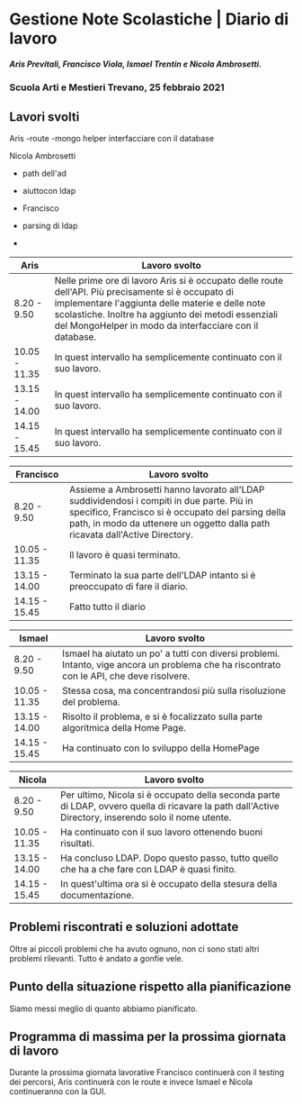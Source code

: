 # Gestione Note Scolastiche | Diario di lavoro
##### Aris Previtali, Francisco Viola, Ismael Trentin e Nicola Ambrosetti.
### Scuola Arti e Mestieri Trevano, 25 febbraio 2021

## Lavori svolti
Aris
-route
-mongo helper
  interfacciare con il database

Nicola Ambrosetti
- path dell'ad
- aiuttocon ldap

- Francisco
- parsing di ldap
- 
|Aris        |Lavoro svolto                 |
|-----------------------------|-------------------------------|
|8.20 - 9.50  |Nelle prime ore di lavoro Aris si è occupato delle route dell'API. Più precisamente si è occupato di implementare l'aggiunta delle materie e delle note scolastiche. Inoltre ha aggiunto dei metodi essenziali del MongoHelper in modo da interfacciare con il database.|
|10.05 - 11.35|In quest intervallo ha semplicemente continuato con il suo lavoro.|
|13.15 - 14.00|In quest intervallo ha semplicemente continuato con il suo lavoro.|
|14.15 - 15.45|In quest intervallo ha semplicemente continuato con il suo lavoro.|


|Francisco        |Lavoro svolto                 |
|-----------------------------|------------------------------|
|8.20 - 9.50  |Assieme a Ambrosetti hanno lavorato all'LDAP suddividendosi i compiti in due parte. Più in specifico, Francisco si è occupato del parsing della path, in modo da uttenere un oggetto dalla path ricavata dall'Active Directory.|
|10.05 - 11.35|Il lavoro è quasi terminato.|
|13.15 - 14.00|Terminato la sua parte dell'LDAP intanto si è preoccupato di fare il diario.|
|14.15 - 15.45|Fatto tutto il diario|

|Ismael        |Lavoro svolto                 |
|-----------------------------|------------------------------|
|8.20 - 9.50  |Ismael ha aiutato un po' a tutti con diversi problemi. Intanto, vige ancora un problema che ha riscontrato con le API, che deve risolvere.
|10.05 - 11.35|Stessa cosa, ma concentrandosi più sulla risoluzione del problema.|
|13.15 - 14.00|Risolto il problema, e si è focalizzato sulla parte algoritmica della Home Page.|
|14.15 - 15.45|Ha continuato con lo sviluppo della HomePage|

|Nicola        |Lavoro svolto                 |
|-----------------------------|------------------------------|
|8.20 - 9.50  |Per ultimo, Nicola si è occupato della seconda parte di LDAP, ovvero quella di ricavare la path dall'Active Directory, inserendo solo il nome utente.|
|10.05 - 11.35|Ha continuato con il suo lavoro ottenendo buoni risultati.|
|13.15 - 14.00|Ha concluso LDAP. Dopo questo passo, tutto quello che ha a che fare con LDAP è quasi finito.|
|14.15 - 15.45| In quest'ultima ora si è occupato della stesura della documentazione.|



##  Problemi riscontrati e soluzioni adottate
Oltre ai piccoli problemi che ha avuto ognuno, non ci sono stati altri problemi rilevanti. Tutto è andato a gonfie vele.

##  Punto della situazione rispetto alla pianificazione
Siamo messi meglio di quanto abbiamo pianificato.

## Programma di massima per la prossima giornata di lavoro
Durante la prossima giornata lavorative Francisco continuerà con il testing dei percorsi, Aris continuerà con le route e invece Ismael e Nicola continueranno con la GUI.